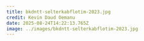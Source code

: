 ```yaml
---
title: bkdntt-selterkabflotim-2023.jpg
credit: Kevin Daud Oemanu
date: 2025-08-24T14:22:13.765Z
image: ../images/bkdntt-selterkabflotim-2023.jpg
---
```


